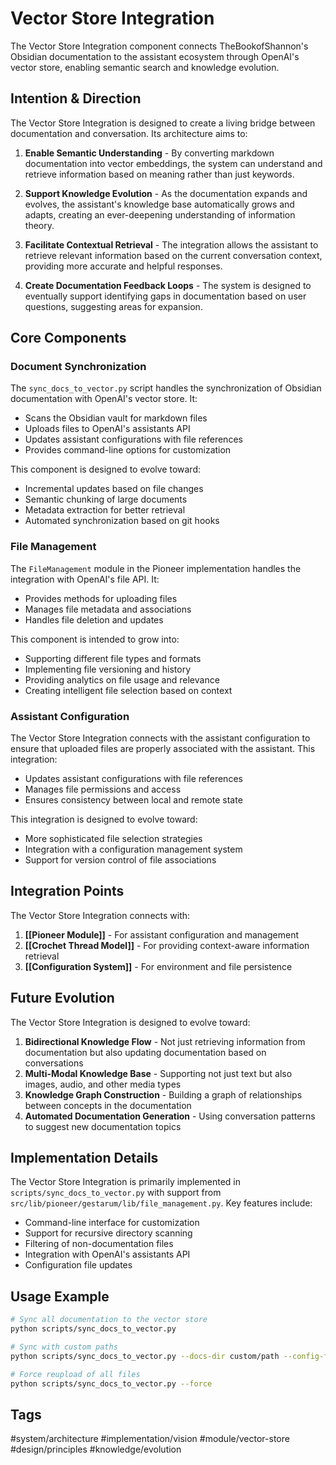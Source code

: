 # Vector Store Integration

The Vector Store Integration component connects TheBookofShannon's Obsidian documentation to the assistant ecosystem through OpenAI's vector store, enabling semantic search and knowledge evolution.

## Intention & Direction

The Vector Store Integration is designed to create a living bridge between documentation and conversation. Its architecture aims to:

1. **Enable Semantic Understanding** - By converting markdown documentation into vector embeddings, the system can understand and retrieve information based on meaning rather than just keywords.

2. **Support Knowledge Evolution** - As the documentation expands and evolves, the assistant's knowledge base automatically grows and adapts, creating an ever-deepening understanding of information theory.

3. **Facilitate Contextual Retrieval** - The integration allows the assistant to retrieve relevant information based on the current conversation context, providing more accurate and helpful responses.

4. **Create Documentation Feedback Loops** - The system is designed to eventually support identifying gaps in documentation based on user questions, suggesting areas for expansion.

## Core Components

### Document Synchronization

The `sync_docs_to_vector.py` script handles the synchronization of Obsidian documentation with OpenAI's vector store. It:

- Scans the Obsidian vault for markdown files
- Uploads files to OpenAI's assistants API
- Updates assistant configurations with file references
- Provides command-line options for customization

This component is designed to evolve toward:
- Incremental updates based on file changes
- Semantic chunking of large documents
- Metadata extraction for better retrieval
- Automated synchronization based on git hooks

### File Management

The `FileManagement` module in the Pioneer implementation handles the integration with OpenAI's file API. It:

- Provides methods for uploading files
- Manages file metadata and associations
- Handles file deletion and updates

This component is intended to grow into:
- Supporting different file types and formats
- Implementing file versioning and history
- Providing analytics on file usage and relevance
- Creating intelligent file selection based on context

### Assistant Configuration

The Vector Store Integration connects with the assistant configuration to ensure that uploaded files are properly associated with the assistant. This integration:

- Updates assistant configurations with file references
- Manages file permissions and access
- Ensures consistency between local and remote state

This integration is designed to evolve toward:
- More sophisticated file selection strategies
- Integration with a configuration management system
- Support for version control of file associations

## Integration Points

The Vector Store Integration connects with:

1. **[[Pioneer Module]]** - For assistant configuration and management
2. **[[Crochet Thread Model]]** - For providing context-aware information retrieval
3. **[[Configuration System]]** - For environment and file persistence

## Future Evolution

The Vector Store Integration is designed to evolve toward:

1. **Bidirectional Knowledge Flow** - Not just retrieving information from documentation but also updating documentation based on conversations
2. **Multi-Modal Knowledge Base** - Supporting not just text but also images, audio, and other media types
3. **Knowledge Graph Construction** - Building a graph of relationships between concepts in the documentation
4. **Automated Documentation Generation** - Using conversation patterns to suggest new documentation topics

## Implementation Details

The Vector Store Integration is primarily implemented in `scripts/sync_docs_to_vector.py` with support from `src/lib/pioneer/gestarum/lib/file_management.py`. Key features include:

- Command-line interface for customization
- Support for recursive directory scanning
- Filtering of non-documentation files
- Integration with OpenAI's assistants API
- Configuration file updates

## Usage Example

```bash
# Sync all documentation to the vector store
python scripts/sync_docs_to_vector.py

# Sync with custom paths
python scripts/sync_docs_to_vector.py --docs-dir custom/path --config-file custom/config.json

# Force reupload of all files
python scripts/sync_docs_to_vector.py --force
```

## Tags

#system/architecture #implementation/vision #module/vector-store #design/principles #knowledge/evolution
